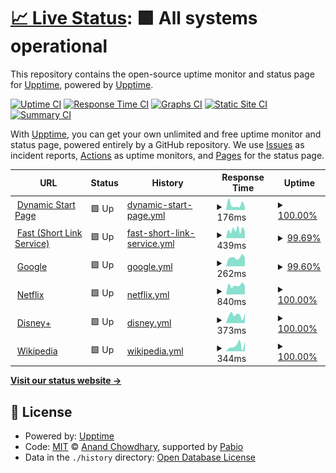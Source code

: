 # [📈 Live Status](https://status.felixmedia.xyz): <!--live status--> **🟩 All systems operational**

This repository contains the open-source uptime monitor and status page for [Upptime](https://upptime.js.org), powered by [Upptime](https://github.com/upptime/upptime).

[![Uptime CI](https://github.com/felixlammers/uptime-monitor/workflows/Uptime%20CI/badge.svg)](https://github.com/felixlammers/uptime-monitor/actions?query=workflow%3A%22Uptime+CI%22)
[![Response Time CI](https://github.com/felixlammers/uptime-monitor/workflows/Response%20Time%20CI/badge.svg)](https://github.com/felixlammers/uptime-monitor/actions?query=workflow%3A%22Response+Time+CI%22)
[![Graphs CI](https://github.com/felixlammers/uptime-monitor/workflows/Graphs%20CI/badge.svg)](https://github.com/felixlammers/uptime-monitor/actions?query=workflow%3A%22Graphs+CI%22)
[![Static Site CI](https://github.com/felixlammers/uptime-monitor/workflows/Static%20Site%20CI/badge.svg)](https://github.com/felixlammers/uptime-monitor/actions?query=workflow%3A%22Static+Site+CI%22)
[![Summary CI](https://github.com/felixlammers/uptime-monitor/workflows/Summary%20CI/badge.svg)](https://github.com/felixlammers/uptime-monitor/actions?query=workflow%3A%22Summary+CI%22)

With [Upptime](https://upptime.js.org), you can get your own unlimited and free uptime monitor and status page, powered entirely by a GitHub repository. We use [Issues](https://github.com/upptime/upptime/issues) as incident reports, [Actions](https://github.com/felixlammers/uptime-monitor/actions) as uptime monitors, and [Pages](https://status.felixmedia.xyz) for the status page.

<!--start: status pages-->
<!-- This summary is generated by Upptime (https://github.com/upptime/upptime) -->
<!-- Do not edit this manually, your changes will be overwritten -->
<!-- prettier-ignore -->
| URL | Status | History | Response Time | Uptime |
| --- | ------ | ------- | ------------- | ------ |
| <img alt="" src="https://icons.duckduckgo.com/ip3/null.ico" height="13"> [Dynamic Start Page](start.felixmedia.xyz) | 🟩 Up | [dynamic-start-page.yml](https://github.com/felixlammers/uptime-monitor/commits/HEAD/history/dynamic-start-page.yml) | <details><summary><img alt="Response time graph" src="./graphs/dynamic-start-page/response-time-week.png" height="20"> 176ms</summary><br><a href="https://status.felixmedia.xyz/history/dynamic-start-page"><img alt="Response time 160" src="https://img.shields.io/endpoint?url=https%3A%2F%2Fraw.githubusercontent.com%2Ffelixlammers%2Fuptime-monitor%2FHEAD%2Fapi%2Fdynamic-start-page%2Fresponse-time.json"></a><br><a href="https://status.felixmedia.xyz/history/dynamic-start-page"><img alt="24-hour response time 99" src="https://img.shields.io/endpoint?url=https%3A%2F%2Fraw.githubusercontent.com%2Ffelixlammers%2Fuptime-monitor%2FHEAD%2Fapi%2Fdynamic-start-page%2Fresponse-time-day.json"></a><br><a href="https://status.felixmedia.xyz/history/dynamic-start-page"><img alt="7-day response time 176" src="https://img.shields.io/endpoint?url=https%3A%2F%2Fraw.githubusercontent.com%2Ffelixlammers%2Fuptime-monitor%2FHEAD%2Fapi%2Fdynamic-start-page%2Fresponse-time-week.json"></a><br><a href="https://status.felixmedia.xyz/history/dynamic-start-page"><img alt="30-day response time 160" src="https://img.shields.io/endpoint?url=https%3A%2F%2Fraw.githubusercontent.com%2Ffelixlammers%2Fuptime-monitor%2FHEAD%2Fapi%2Fdynamic-start-page%2Fresponse-time-month.json"></a><br><a href="https://status.felixmedia.xyz/history/dynamic-start-page"><img alt="1-year response time 160" src="https://img.shields.io/endpoint?url=https%3A%2F%2Fraw.githubusercontent.com%2Ffelixlammers%2Fuptime-monitor%2FHEAD%2Fapi%2Fdynamic-start-page%2Fresponse-time-year.json"></a></details> | <details><summary><a href="https://status.felixmedia.xyz/history/dynamic-start-page">100.00%</a></summary><a href="https://status.felixmedia.xyz/history/dynamic-start-page"><img alt="All-time uptime 100.00%" src="https://img.shields.io/endpoint?url=https%3A%2F%2Fraw.githubusercontent.com%2Ffelixlammers%2Fuptime-monitor%2FHEAD%2Fapi%2Fdynamic-start-page%2Fuptime.json"></a><br><a href="https://status.felixmedia.xyz/history/dynamic-start-page"><img alt="24-hour uptime 100.00%" src="https://img.shields.io/endpoint?url=https%3A%2F%2Fraw.githubusercontent.com%2Ffelixlammers%2Fuptime-monitor%2FHEAD%2Fapi%2Fdynamic-start-page%2Fuptime-day.json"></a><br><a href="https://status.felixmedia.xyz/history/dynamic-start-page"><img alt="7-day uptime 100.00%" src="https://img.shields.io/endpoint?url=https%3A%2F%2Fraw.githubusercontent.com%2Ffelixlammers%2Fuptime-monitor%2FHEAD%2Fapi%2Fdynamic-start-page%2Fuptime-week.json"></a><br><a href="https://status.felixmedia.xyz/history/dynamic-start-page"><img alt="30-day uptime 100.00%" src="https://img.shields.io/endpoint?url=https%3A%2F%2Fraw.githubusercontent.com%2Ffelixlammers%2Fuptime-monitor%2FHEAD%2Fapi%2Fdynamic-start-page%2Fuptime-month.json"></a><br><a href="https://status.felixmedia.xyz/history/dynamic-start-page"><img alt="1-year uptime 100.00%" src="https://img.shields.io/endpoint?url=https%3A%2F%2Fraw.githubusercontent.com%2Ffelixlammers%2Fuptime-monitor%2FHEAD%2Fapi%2Fdynamic-start-page%2Fuptime-year.json"></a></details>
| <img alt="" src="https://icons.duckduckgo.com/ip3/null.ico" height="13"> [Fast (Short Link Service)](fast.felixmedia.xyz) | 🟩 Up | [fast-short-link-service.yml](https://github.com/felixlammers/uptime-monitor/commits/HEAD/history/fast-short-link-service.yml) | <details><summary><img alt="Response time graph" src="./graphs/fast-short-link-service/response-time-week.png" height="20"> 439ms</summary><br><a href="https://status.felixmedia.xyz/history/fast-short-link-service"><img alt="Response time 418" src="https://img.shields.io/endpoint?url=https%3A%2F%2Fraw.githubusercontent.com%2Ffelixlammers%2Fuptime-monitor%2FHEAD%2Fapi%2Ffast-short-link-service%2Fresponse-time.json"></a><br><a href="https://status.felixmedia.xyz/history/fast-short-link-service"><img alt="24-hour response time 366" src="https://img.shields.io/endpoint?url=https%3A%2F%2Fraw.githubusercontent.com%2Ffelixlammers%2Fuptime-monitor%2FHEAD%2Fapi%2Ffast-short-link-service%2Fresponse-time-day.json"></a><br><a href="https://status.felixmedia.xyz/history/fast-short-link-service"><img alt="7-day response time 439" src="https://img.shields.io/endpoint?url=https%3A%2F%2Fraw.githubusercontent.com%2Ffelixlammers%2Fuptime-monitor%2FHEAD%2Fapi%2Ffast-short-link-service%2Fresponse-time-week.json"></a><br><a href="https://status.felixmedia.xyz/history/fast-short-link-service"><img alt="30-day response time 418" src="https://img.shields.io/endpoint?url=https%3A%2F%2Fraw.githubusercontent.com%2Ffelixlammers%2Fuptime-monitor%2FHEAD%2Fapi%2Ffast-short-link-service%2Fresponse-time-month.json"></a><br><a href="https://status.felixmedia.xyz/history/fast-short-link-service"><img alt="1-year response time 418" src="https://img.shields.io/endpoint?url=https%3A%2F%2Fraw.githubusercontent.com%2Ffelixlammers%2Fuptime-monitor%2FHEAD%2Fapi%2Ffast-short-link-service%2Fresponse-time-year.json"></a></details> | <details><summary><a href="https://status.felixmedia.xyz/history/fast-short-link-service">99.69%</a></summary><a href="https://status.felixmedia.xyz/history/fast-short-link-service"><img alt="All-time uptime 99.74%" src="https://img.shields.io/endpoint?url=https%3A%2F%2Fraw.githubusercontent.com%2Ffelixlammers%2Fuptime-monitor%2FHEAD%2Fapi%2Ffast-short-link-service%2Fuptime.json"></a><br><a href="https://status.felixmedia.xyz/history/fast-short-link-service"><img alt="24-hour uptime 100.00%" src="https://img.shields.io/endpoint?url=https%3A%2F%2Fraw.githubusercontent.com%2Ffelixlammers%2Fuptime-monitor%2FHEAD%2Fapi%2Ffast-short-link-service%2Fuptime-day.json"></a><br><a href="https://status.felixmedia.xyz/history/fast-short-link-service"><img alt="7-day uptime 99.69%" src="https://img.shields.io/endpoint?url=https%3A%2F%2Fraw.githubusercontent.com%2Ffelixlammers%2Fuptime-monitor%2FHEAD%2Fapi%2Ffast-short-link-service%2Fuptime-week.json"></a><br><a href="https://status.felixmedia.xyz/history/fast-short-link-service"><img alt="30-day uptime 99.74%" src="https://img.shields.io/endpoint?url=https%3A%2F%2Fraw.githubusercontent.com%2Ffelixlammers%2Fuptime-monitor%2FHEAD%2Fapi%2Ffast-short-link-service%2Fuptime-month.json"></a><br><a href="https://status.felixmedia.xyz/history/fast-short-link-service"><img alt="1-year uptime 99.74%" src="https://img.shields.io/endpoint?url=https%3A%2F%2Fraw.githubusercontent.com%2Ffelixlammers%2Fuptime-monitor%2FHEAD%2Fapi%2Ffast-short-link-service%2Fuptime-year.json"></a></details>
| <img alt="" src="https://icons.duckduckgo.com/ip3/null.ico" height="13"> [Google](google.com) | 🟩 Up | [google.yml](https://github.com/felixlammers/uptime-monitor/commits/HEAD/history/google.yml) | <details><summary><img alt="Response time graph" src="./graphs/google/response-time-week.png" height="20"> 262ms</summary><br><a href="https://status.felixmedia.xyz/history/google"><img alt="Response time 223" src="https://img.shields.io/endpoint?url=https%3A%2F%2Fraw.githubusercontent.com%2Ffelixlammers%2Fuptime-monitor%2FHEAD%2Fapi%2Fgoogle%2Fresponse-time.json"></a><br><a href="https://status.felixmedia.xyz/history/google"><img alt="24-hour response time 242" src="https://img.shields.io/endpoint?url=https%3A%2F%2Fraw.githubusercontent.com%2Ffelixlammers%2Fuptime-monitor%2FHEAD%2Fapi%2Fgoogle%2Fresponse-time-day.json"></a><br><a href="https://status.felixmedia.xyz/history/google"><img alt="7-day response time 262" src="https://img.shields.io/endpoint?url=https%3A%2F%2Fraw.githubusercontent.com%2Ffelixlammers%2Fuptime-monitor%2FHEAD%2Fapi%2Fgoogle%2Fresponse-time-week.json"></a><br><a href="https://status.felixmedia.xyz/history/google"><img alt="30-day response time 181" src="https://img.shields.io/endpoint?url=https%3A%2F%2Fraw.githubusercontent.com%2Ffelixlammers%2Fuptime-monitor%2FHEAD%2Fapi%2Fgoogle%2Fresponse-time-month.json"></a><br><a href="https://status.felixmedia.xyz/history/google"><img alt="1-year response time 223" src="https://img.shields.io/endpoint?url=https%3A%2F%2Fraw.githubusercontent.com%2Ffelixlammers%2Fuptime-monitor%2FHEAD%2Fapi%2Fgoogle%2Fresponse-time-year.json"></a></details> | <details><summary><a href="https://status.felixmedia.xyz/history/google">99.60%</a></summary><a href="https://status.felixmedia.xyz/history/google"><img alt="All-time uptime 100.00%" src="https://img.shields.io/endpoint?url=https%3A%2F%2Fraw.githubusercontent.com%2Ffelixlammers%2Fuptime-monitor%2FHEAD%2Fapi%2Fgoogle%2Fuptime.json"></a><br><a href="https://status.felixmedia.xyz/history/google"><img alt="24-hour uptime 97.19%" src="https://img.shields.io/endpoint?url=https%3A%2F%2Fraw.githubusercontent.com%2Ffelixlammers%2Fuptime-monitor%2FHEAD%2Fapi%2Fgoogle%2Fuptime-day.json"></a><br><a href="https://status.felixmedia.xyz/history/google"><img alt="7-day uptime 99.60%" src="https://img.shields.io/endpoint?url=https%3A%2F%2Fraw.githubusercontent.com%2Ffelixlammers%2Fuptime-monitor%2FHEAD%2Fapi%2Fgoogle%2Fuptime-week.json"></a><br><a href="https://status.felixmedia.xyz/history/google"><img alt="30-day uptime 99.91%" src="https://img.shields.io/endpoint?url=https%3A%2F%2Fraw.githubusercontent.com%2Ffelixlammers%2Fuptime-monitor%2FHEAD%2Fapi%2Fgoogle%2Fuptime-month.json"></a><br><a href="https://status.felixmedia.xyz/history/google"><img alt="1-year uptime 99.99%" src="https://img.shields.io/endpoint?url=https%3A%2F%2Fraw.githubusercontent.com%2Ffelixlammers%2Fuptime-monitor%2FHEAD%2Fapi%2Fgoogle%2Fuptime-year.json"></a></details>
| <img alt="" src="https://icons.duckduckgo.com/ip3/null.ico" height="13"> [Netflix](netflix.com) | 🟩 Up | [netflix.yml](https://github.com/felixlammers/uptime-monitor/commits/HEAD/history/netflix.yml) | <details><summary><img alt="Response time graph" src="./graphs/netflix/response-time-week.png" height="20"> 840ms</summary><br><a href="https://status.felixmedia.xyz/history/netflix"><img alt="Response time 754" src="https://img.shields.io/endpoint?url=https%3A%2F%2Fraw.githubusercontent.com%2Ffelixlammers%2Fuptime-monitor%2FHEAD%2Fapi%2Fnetflix%2Fresponse-time.json"></a><br><a href="https://status.felixmedia.xyz/history/netflix"><img alt="24-hour response time 769" src="https://img.shields.io/endpoint?url=https%3A%2F%2Fraw.githubusercontent.com%2Ffelixlammers%2Fuptime-monitor%2FHEAD%2Fapi%2Fnetflix%2Fresponse-time-day.json"></a><br><a href="https://status.felixmedia.xyz/history/netflix"><img alt="7-day response time 840" src="https://img.shields.io/endpoint?url=https%3A%2F%2Fraw.githubusercontent.com%2Ffelixlammers%2Fuptime-monitor%2FHEAD%2Fapi%2Fnetflix%2Fresponse-time-week.json"></a><br><a href="https://status.felixmedia.xyz/history/netflix"><img alt="30-day response time 750" src="https://img.shields.io/endpoint?url=https%3A%2F%2Fraw.githubusercontent.com%2Ffelixlammers%2Fuptime-monitor%2FHEAD%2Fapi%2Fnetflix%2Fresponse-time-month.json"></a><br><a href="https://status.felixmedia.xyz/history/netflix"><img alt="1-year response time 754" src="https://img.shields.io/endpoint?url=https%3A%2F%2Fraw.githubusercontent.com%2Ffelixlammers%2Fuptime-monitor%2FHEAD%2Fapi%2Fnetflix%2Fresponse-time-year.json"></a></details> | <details><summary><a href="https://status.felixmedia.xyz/history/netflix">100.00%</a></summary><a href="https://status.felixmedia.xyz/history/netflix"><img alt="All-time uptime 100.00%" src="https://img.shields.io/endpoint?url=https%3A%2F%2Fraw.githubusercontent.com%2Ffelixlammers%2Fuptime-monitor%2FHEAD%2Fapi%2Fnetflix%2Fuptime.json"></a><br><a href="https://status.felixmedia.xyz/history/netflix"><img alt="24-hour uptime 100.00%" src="https://img.shields.io/endpoint?url=https%3A%2F%2Fraw.githubusercontent.com%2Ffelixlammers%2Fuptime-monitor%2FHEAD%2Fapi%2Fnetflix%2Fuptime-day.json"></a><br><a href="https://status.felixmedia.xyz/history/netflix"><img alt="7-day uptime 100.00%" src="https://img.shields.io/endpoint?url=https%3A%2F%2Fraw.githubusercontent.com%2Ffelixlammers%2Fuptime-monitor%2FHEAD%2Fapi%2Fnetflix%2Fuptime-week.json"></a><br><a href="https://status.felixmedia.xyz/history/netflix"><img alt="30-day uptime 100.00%" src="https://img.shields.io/endpoint?url=https%3A%2F%2Fraw.githubusercontent.com%2Ffelixlammers%2Fuptime-monitor%2FHEAD%2Fapi%2Fnetflix%2Fuptime-month.json"></a><br><a href="https://status.felixmedia.xyz/history/netflix"><img alt="1-year uptime 100.00%" src="https://img.shields.io/endpoint?url=https%3A%2F%2Fraw.githubusercontent.com%2Ffelixlammers%2Fuptime-monitor%2FHEAD%2Fapi%2Fnetflix%2Fuptime-year.json"></a></details>
| <img alt="" src="https://icons.duckduckgo.com/ip3/null.ico" height="13"> [Disney+](disneyplus.com) | 🟩 Up | [disney.yml](https://github.com/felixlammers/uptime-monitor/commits/HEAD/history/disney.yml) | <details><summary><img alt="Response time graph" src="./graphs/disney/response-time-week.png" height="20"> 373ms</summary><br><a href="https://status.felixmedia.xyz/history/disney"><img alt="Response time 417" src="https://img.shields.io/endpoint?url=https%3A%2F%2Fraw.githubusercontent.com%2Ffelixlammers%2Fuptime-monitor%2FHEAD%2Fapi%2Fdisney%2Fresponse-time.json"></a><br><a href="https://status.felixmedia.xyz/history/disney"><img alt="24-hour response time 464" src="https://img.shields.io/endpoint?url=https%3A%2F%2Fraw.githubusercontent.com%2Ffelixlammers%2Fuptime-monitor%2FHEAD%2Fapi%2Fdisney%2Fresponse-time-day.json"></a><br><a href="https://status.felixmedia.xyz/history/disney"><img alt="7-day response time 373" src="https://img.shields.io/endpoint?url=https%3A%2F%2Fraw.githubusercontent.com%2Ffelixlammers%2Fuptime-monitor%2FHEAD%2Fapi%2Fdisney%2Fresponse-time-week.json"></a><br><a href="https://status.felixmedia.xyz/history/disney"><img alt="30-day response time 424" src="https://img.shields.io/endpoint?url=https%3A%2F%2Fraw.githubusercontent.com%2Ffelixlammers%2Fuptime-monitor%2FHEAD%2Fapi%2Fdisney%2Fresponse-time-month.json"></a><br><a href="https://status.felixmedia.xyz/history/disney"><img alt="1-year response time 417" src="https://img.shields.io/endpoint?url=https%3A%2F%2Fraw.githubusercontent.com%2Ffelixlammers%2Fuptime-monitor%2FHEAD%2Fapi%2Fdisney%2Fresponse-time-year.json"></a></details> | <details><summary><a href="https://status.felixmedia.xyz/history/disney">100.00%</a></summary><a href="https://status.felixmedia.xyz/history/disney"><img alt="All-time uptime 100.00%" src="https://img.shields.io/endpoint?url=https%3A%2F%2Fraw.githubusercontent.com%2Ffelixlammers%2Fuptime-monitor%2FHEAD%2Fapi%2Fdisney%2Fuptime.json"></a><br><a href="https://status.felixmedia.xyz/history/disney"><img alt="24-hour uptime 100.00%" src="https://img.shields.io/endpoint?url=https%3A%2F%2Fraw.githubusercontent.com%2Ffelixlammers%2Fuptime-monitor%2FHEAD%2Fapi%2Fdisney%2Fuptime-day.json"></a><br><a href="https://status.felixmedia.xyz/history/disney"><img alt="7-day uptime 100.00%" src="https://img.shields.io/endpoint?url=https%3A%2F%2Fraw.githubusercontent.com%2Ffelixlammers%2Fuptime-monitor%2FHEAD%2Fapi%2Fdisney%2Fuptime-week.json"></a><br><a href="https://status.felixmedia.xyz/history/disney"><img alt="30-day uptime 100.00%" src="https://img.shields.io/endpoint?url=https%3A%2F%2Fraw.githubusercontent.com%2Ffelixlammers%2Fuptime-monitor%2FHEAD%2Fapi%2Fdisney%2Fuptime-month.json"></a><br><a href="https://status.felixmedia.xyz/history/disney"><img alt="1-year uptime 100.00%" src="https://img.shields.io/endpoint?url=https%3A%2F%2Fraw.githubusercontent.com%2Ffelixlammers%2Fuptime-monitor%2FHEAD%2Fapi%2Fdisney%2Fuptime-year.json"></a></details>
| <img alt="" src="https://icons.duckduckgo.com/ip3/null.ico" height="13"> [Wikipedia](en.wikipedia.org) | 🟩 Up | [wikipedia.yml](https://github.com/felixlammers/uptime-monitor/commits/HEAD/history/wikipedia.yml) | <details><summary><img alt="Response time graph" src="./graphs/wikipedia/response-time-week.png" height="20"> 344ms</summary><br><a href="https://status.felixmedia.xyz/history/wikipedia"><img alt="Response time 236" src="https://img.shields.io/endpoint?url=https%3A%2F%2Fraw.githubusercontent.com%2Ffelixlammers%2Fuptime-monitor%2FHEAD%2Fapi%2Fwikipedia%2Fresponse-time.json"></a><br><a href="https://status.felixmedia.xyz/history/wikipedia"><img alt="24-hour response time 582" src="https://img.shields.io/endpoint?url=https%3A%2F%2Fraw.githubusercontent.com%2Ffelixlammers%2Fuptime-monitor%2FHEAD%2Fapi%2Fwikipedia%2Fresponse-time-day.json"></a><br><a href="https://status.felixmedia.xyz/history/wikipedia"><img alt="7-day response time 344" src="https://img.shields.io/endpoint?url=https%3A%2F%2Fraw.githubusercontent.com%2Ffelixlammers%2Fuptime-monitor%2FHEAD%2Fapi%2Fwikipedia%2Fresponse-time-week.json"></a><br><a href="https://status.felixmedia.xyz/history/wikipedia"><img alt="30-day response time 259" src="https://img.shields.io/endpoint?url=https%3A%2F%2Fraw.githubusercontent.com%2Ffelixlammers%2Fuptime-monitor%2FHEAD%2Fapi%2Fwikipedia%2Fresponse-time-month.json"></a><br><a href="https://status.felixmedia.xyz/history/wikipedia"><img alt="1-year response time 236" src="https://img.shields.io/endpoint?url=https%3A%2F%2Fraw.githubusercontent.com%2Ffelixlammers%2Fuptime-monitor%2FHEAD%2Fapi%2Fwikipedia%2Fresponse-time-year.json"></a></details> | <details><summary><a href="https://status.felixmedia.xyz/history/wikipedia">100.00%</a></summary><a href="https://status.felixmedia.xyz/history/wikipedia"><img alt="All-time uptime 100.00%" src="https://img.shields.io/endpoint?url=https%3A%2F%2Fraw.githubusercontent.com%2Ffelixlammers%2Fuptime-monitor%2FHEAD%2Fapi%2Fwikipedia%2Fuptime.json"></a><br><a href="https://status.felixmedia.xyz/history/wikipedia"><img alt="24-hour uptime 100.00%" src="https://img.shields.io/endpoint?url=https%3A%2F%2Fraw.githubusercontent.com%2Ffelixlammers%2Fuptime-monitor%2FHEAD%2Fapi%2Fwikipedia%2Fuptime-day.json"></a><br><a href="https://status.felixmedia.xyz/history/wikipedia"><img alt="7-day uptime 100.00%" src="https://img.shields.io/endpoint?url=https%3A%2F%2Fraw.githubusercontent.com%2Ffelixlammers%2Fuptime-monitor%2FHEAD%2Fapi%2Fwikipedia%2Fuptime-week.json"></a><br><a href="https://status.felixmedia.xyz/history/wikipedia"><img alt="30-day uptime 100.00%" src="https://img.shields.io/endpoint?url=https%3A%2F%2Fraw.githubusercontent.com%2Ffelixlammers%2Fuptime-monitor%2FHEAD%2Fapi%2Fwikipedia%2Fuptime-month.json"></a><br><a href="https://status.felixmedia.xyz/history/wikipedia"><img alt="1-year uptime 100.00%" src="https://img.shields.io/endpoint?url=https%3A%2F%2Fraw.githubusercontent.com%2Ffelixlammers%2Fuptime-monitor%2FHEAD%2Fapi%2Fwikipedia%2Fuptime-year.json"></a></details>

<!--end: status pages-->

[**Visit our status website →**](https://status.felixmedia.xyz)

## 📄 License

- Powered by: [Upptime](https://github.com/upptime/upptime)
- Code: [MIT](./LICENSE) © [Anand Chowdhary](https://anandchowdhary.com), supported by [Pabio](https://pabio.com)
- Data in the `./history` directory: [Open Database License](https://opendatacommons.org/licenses/odbl/1-0/)
